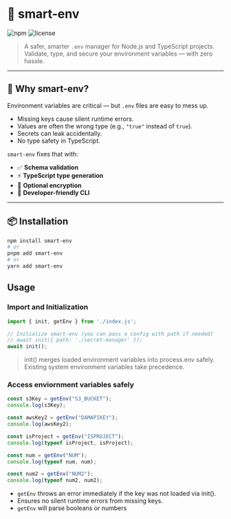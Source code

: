 # 🧩 smart-env

![npm](https://img.shields.io/npm/v/@aptd/smart-env)
![license](https://img.shields.io/npm/l/@aptd/smart-env)

> A safer, smarter `.env` manager for Node.js and TypeScript projects.  
> Validate, type, and secure your environment variables — with zero hassle.

---

## 🚀 Why smart-env?

Environment variables are critical — but `.env` files are easy to mess up.

- Missing keys cause silent runtime errors.  
- Values are often the wrong type (e.g., `"true"` instead of `true`).  
- Secrets can leak accidentally.  
- No type safety in TypeScript.

`smart-env` fixes that with:
- ✅ **Schema validation**
- ⚡ **TypeScript type generation**
- 🔐 **Optional encryption**
- 🧠 **Developer-friendly CLI**

---

## 📦 Installation

```bash
npm install smart-env
# or
pnpm add smart-env
# or
yarn add smart-env
```

## Usage

### Import and Initialization
```javascript
import { init, getEnv } from './index.js';

// Initialize smart-env (you can pass a config with path if needed)
// await init({ path: './secret-manager' });
await init();
```
> init() merges loaded environment variables into process.env safely. Existing system environment variables take precedence.

### Access enviornment variables safely

```javascript
const s3Key = getEnv("S3_BUCKET");
console.log(s3Key);

const awsKey2 = getEnv("DAMAPIKEY");
console.log(awsKey2);

const isProject = getEnv("ISPROJECT");
console.log(typeof isProject, isProject);

const num = getEnv("NUM");
console.log(typeof num, num);

const num2 = getEnv("NUM2");
console.log(typeof num2, num2);
```
* `getEnv` throws an error immediately if the key was not loaded via init().
* Ensures no silent runtime errors from missing keys.
* `getEnv` will parse booleans or numbers



